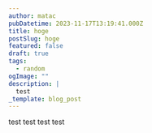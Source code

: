 ```yaml
---
author: matac
pubDatetime: 2023-11-17T13:19:41.000Z
title: hoge
postSlug: hoge
featured: false
draft: true
tags:
  - random
ogImage: ""
description: |
  test
_template: blog_post
---
```


test test test test
